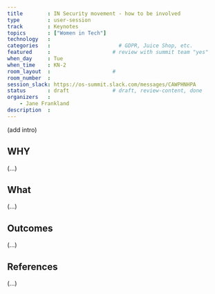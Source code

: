 ```yaml
---
title        : IN Security movement - how to be involved
type         : user-session
track        : Keynotes
topics       : ["Women in Tech"]
technology   :
categories   :                      # GDPR, Juice Shop, etc.
featured     :                    # review with summit team "yes"
when_day     : Tue
when_time    : KN-2
room_layout  :                    #
room_number  :
session_slack: https://os-summit.slack.com/messages/CAWPHNHPA
status       : draft              # draft, review-content, done
organizers   :
    - Jane Frankland
description  :
---
```


(add intro)

## WHY

(...)

## What

(...)

## Outcomes

(...)

## References

(...)
